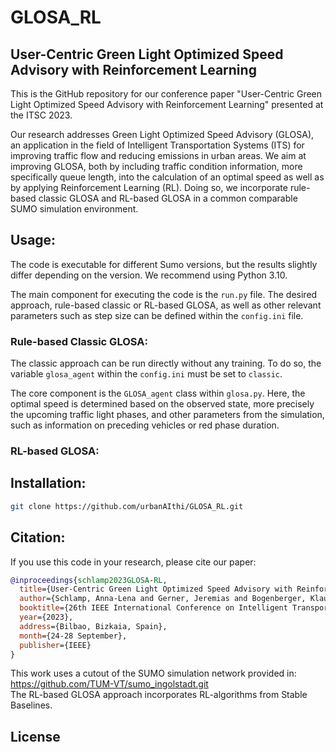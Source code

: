 # GLOSA_RL

## User-Centric Green Light Optimized Speed Advisory with Reinforcement Learning

This is the GitHub repository for our conference paper "User-Centric Green Light Optimized Speed Advisory with Reinforcement Learning" presented at the ITSC 2023. 

Our research addresses Green Light Optimized Speed Advisory (GLOSA), an application in the field of Intelligent Transportation Systems (ITS) for improving traffic flow and reducing emissions in urban areas. We aim at improving GLOSA, both by including traffic condition information, more specifically queue length, into the calculation of an optimal speed as well as by applying Reinforcement Learning (RL). Doing so, we incorporate rule-based classic GLOSA and RL-based GLOSA in a common comparable SUMO simulation environment.

 
## Usage:

The code is executable for different Sumo versions, but the results slightly differ depending on the version. We recommend using Python 3.10.

The main component for executing the code is the `run.py` file. The desired approach, rule-based classic or RL-based GLOSA, as well as other relevant parameters such as step size can be defined within the `config.ini` file.


### Rule-based Classic GLOSA:
The classic approach can be run directly without any training. To do so, the variable `glosa_agent` within the `config.ini` must be set to `classic`.

The core component is the `GLOSA_agent` class within `glosa.py`. Here, the optimal speed is determined based on the observed state, more precisely the upcoming traffic light phases, and other parameters from the simulation, such as information on preceding vehicles or red phase duration.


### RL-based GLOSA:

## Installation:
```bash
git clone https://github.com/urbanAIthi/GLOSA_RL.git

```

## Citation:
If you use this code in your research, please cite our paper:
```bibtex
@inproceedings{schlamp2023GLOSA-RL,
  title={User-Centric Green Light Optimized Speed Advisory with Reinforcement Learning},
  author={Schlamp, Anna-Lena and Gerner, Jeremias and Bogenberger, Klaus and Schmidtner, Stefanie},
  booktitle={26th IEEE International Conference on Intelligent Transportation Systems (ITSC)},
  year={2023},
  address={Bilbao, Bizkaia, Spain},
  month={24-28 September},
  publisher={IEEE}
}
```

This work uses a cutout of the SUMO simulation network provided in: https://github.com/TUM-VT/sumo_ingolstadt.git <br>
The RL-based GLOSA approach incorporates RL-algorithms from Stable Baselines.

## License



